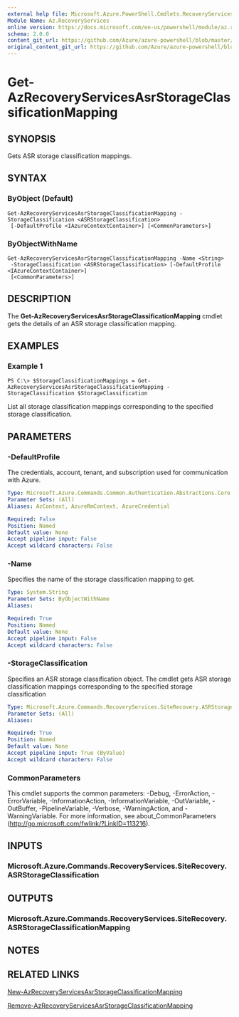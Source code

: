 ```yaml
---
external help file: Microsoft.Azure.PowerShell.Cmdlets.RecoveryServices.SiteRecovery.dll-Help.xml
Module Name: Az.RecoveryServices
online version: https://docs.microsoft.com/en-us/powershell/module/az.recoveryservices.siterecovery/get-azrecoveryservicesasrstorageclassificationmapping
schema: 2.0.0
content_git_url: https://github.com/Azure/azure-powershell/blob/master/src/RecoveryServices/RecoveryServices/help/Get-AzRecoveryServicesAsrStorageClassificationMapping.md
original_content_git_url: https://github.com/Azure/azure-powershell/blob/master/src/RecoveryServices/RecoveryServices/help/Get-AzRecoveryServicesAsrStorageClassificationMapping.md
---
```


# Get-AzRecoveryServicesAsrStorageClassificationMapping

## SYNOPSIS
Gets ASR storage classification mappings.

## SYNTAX

### ByObject (Default)
```
Get-AzRecoveryServicesAsrStorageClassificationMapping -StorageClassification <ASRStorageClassification>
 [-DefaultProfile <IAzureContextContainer>] [<CommonParameters>]
```

### ByObjectWithName
```
Get-AzRecoveryServicesAsrStorageClassificationMapping -Name <String>
 -StorageClassification <ASRStorageClassification> [-DefaultProfile <IAzureContextContainer>]
 [<CommonParameters>]
```

## DESCRIPTION
The **Get-AzRecoveryServicesAsrStorageClassificationMapping** cmdlet gets the details of an ASR storage classification mapping.

## EXAMPLES

### Example 1
```
PS C:\> $StorageClassificationMappings = Get-AzRecoveryServicesAsrStorageClassificationMapping -StorageClassification $StorageClassification
```

List all storage classification mappings corresponding to the specified storage classification.

## PARAMETERS

### -DefaultProfile
The credentials, account, tenant, and subscription used for communication with Azure.


```yaml
Type: Microsoft.Azure.Commands.Common.Authentication.Abstractions.Core.IAzureContextContainer
Parameter Sets: (All)
Aliases: AzContext, AzureRmContext, AzureCredential

Required: False
Position: Named
Default value: None
Accept pipeline input: False
Accept wildcard characters: False
```

### -Name
Specifies the name of the storage classification mapping to get.

```yaml
Type: System.String
Parameter Sets: ByObjectWithName
Aliases:

Required: True
Position: Named
Default value: None
Accept pipeline input: False
Accept wildcard characters: False
```

### -StorageClassification
Specifies an ASR storage classification object. The cmdlet gets ASR storage classification mappings corresponding to the specified storage classification 

```yaml
Type: Microsoft.Azure.Commands.RecoveryServices.SiteRecovery.ASRStorageClassification
Parameter Sets: (All)
Aliases:

Required: True
Position: Named
Default value: None
Accept pipeline input: True (ByValue)
Accept wildcard characters: False
```

### CommonParameters
This cmdlet supports the common parameters: -Debug, -ErrorAction, -ErrorVariable, -InformationAction, -InformationVariable, -OutVariable, -OutBuffer, -PipelineVariable, -Verbose, -WarningAction, and -WarningVariable. For more information, see about_CommonParameters (http://go.microsoft.com/fwlink/?LinkID=113216).

## INPUTS

### Microsoft.Azure.Commands.RecoveryServices.SiteRecovery.ASRStorageClassification

## OUTPUTS

### Microsoft.Azure.Commands.RecoveryServices.SiteRecovery.ASRStorageClassificationMapping

## NOTES

## RELATED LINKS

[New-AzRecoveryServicesAsrStorageClassificationMapping](./New-AzRecoveryServicesAsrStorageClassificationMapping.md)

[Remove-AzRecoveryServicesAsrStorageClassificationMapping](./Remove-AzRecoveryServicesAsrStorageClassificationMapping.md)
